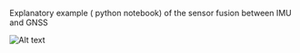 Explanatory example ( python notebook) of the sensor fusion between IMU and GNSS 

![Alt text](img/donwload.png?raw=true "Title")
